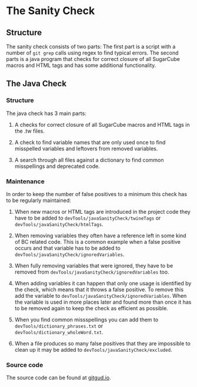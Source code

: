 # The Sanity Check

## Structure

The sanity check consists of two parts: The first part is a script with a number
of `git grep` calls using regex to find typical errors. The second parts is a java program that checks for correct closure of all SugarCube macros and HTML tags and has some additional functionality.

## The Java Check

### Structure

The java check has 3 main parts:

1.  A checks for correct closure of all SugarCube macros and HTML tags in the
    .tw files.

2.  A check to find variable names that are only used once to find misspelled
    variables and leftovers from removed variables.

3.  A search through all files against a dictionary to find common misspellings
    and deprecated code.

### Maintenance

In order to keep the number of false positives to a minimum this check has to be
regularly maintained:

1.  When new macros or HTML tags are introduced in the project code they have to
    be added to `devTools/javaSanityCheck/twineTags` or
    `devTools/javaSanityCheck/htmlTags`.

2.  When removing variables they often have a reference left in some kind of BC
    related code. This is a common example when a false positive occurs and that
    variable has to be added to `devTools/javaSanityCheck/ignoredVariables`.

3.  When fully removing variables that were ignored, they have to be removed
    from `devTools/javaSanityCheck/ignoredVariables` too.

4.  When adding variables it can happen that only one usage is identified by the
    check, which means that it throws a false positive. To remove this add the
    variable to `devTools/javaSanityCheck/ignoredVariables`. When the variable
    is used in more places later and found more than once it has to be removed
    again to keep the check as efficient as possible.

5.  When you find common missspellings you can add them to
    `devTools/dictionary_phrases.txt` or `devTools/dictionary_wholeWord.txt`.

6.  When a file produces so many false positives that they are impossible to
    clean up it may be added to `devTools/javaSanityCheck/excluded`.

### Source code

The source code can be found at [gitgud.io](https://gitgud.io/Arkerthan/twine-sanitycheck).
